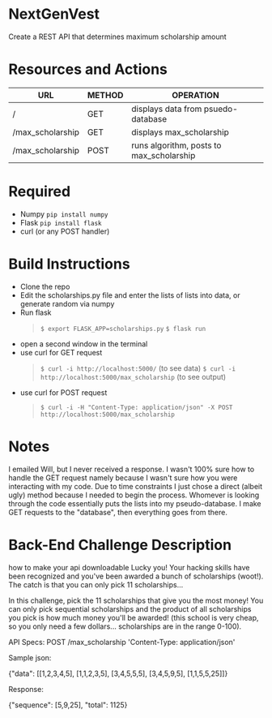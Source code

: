# NextGenVest
Create a REST API that determines maximum scholarship amount

# Resources and Actions
URL | METHOD | OPERATION
----|--------|----------
/ | GET | displays data from psuedo-database
/max_scholarship | GET | displays max_scholarship
/max_scholarship | POST | runs algorithm, posts to max_scholarship

# Required
- Numpy `pip install numpy`
- Flask `pip install flask`
- curl (or any POST handler)

# Build Instructions
- Clone the repo
- Edit the scholarships.py file and enter the lists of lists into data, or generate random via numpy
- Run flask
  > `$ export FLASK_APP=scholarships.py`
  > `$ flask run`
- open a second window in the terminal
- use curl for GET request
  > `$ curl -i http://localhost:5000/` (to see data)
  > `$ curl -i http://localhost:5000/max_scholarship` (to see output)
- use curl for POST request
  > `$ curl -i -H "Content-Type: application/json" -X POST http://localhost:5000/max_scholarship`

# Notes
I emailed Will, but I never received a response. I wasn't 100% sure how to handle the GET request namely because I wasn't sure how you were interacting with my code. Due to time constraints I just chose a direct (albeit ugly) method because I needed to begin the process. Whomever is looking through the code essentially puts the lists into my pseudo-database. I make GET requests to the "database", then everything goes from there. 

# Back-End Challenge Description
how to make your api downloadable
Lucky you! Your hacking skills have been recognized and you've been awarded a bunch of scholarships (woot!). The catch is that you can only pick 11 scholarships...

In this challenge, pick the 11 scholarships that give you the most money! You can only pick sequential scholarships and the product of all scholarships you pick is how much money you'll be awarded! (this school is very cheap, so you only need a few dollars... scholarships are in the range 0-100).

API Specs:
POST /max_scholarship
'Content-Type: application/json'

Sample json:

{"data": [[1,2,3,4,5], [1,1,2,3,5], [3,4,5,5,5], [3,4,5,9,5], [1,1,5,5,25]]}

Response:

{"sequence": [5,9,25], "total": 1125}


